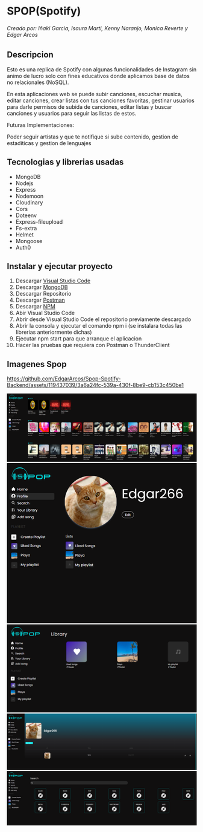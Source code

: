 # SPOP(Spotify)
###### Creado por: Iñaki Garcia, Isaura Marti, Kenny Naranjo, Monica Reverte y Edgar Arcos

## Descripcion

Esto es una replica de Spotify con algunas funcionalidades de Instagram sin animo de lucro solo con fines educativos donde aplicamos base de datos no relacionales (NoSQL).

En esta aplicaciones web se puede subir canciones, escuchar musica, editar canciones, crear listas con tus canciones favoritas, gestinar usuarios para darle permisos de subida de canciones, editar listas y buscar canciones y usuarios para seguir las listas de estos.

Futuras Implementaciones:

Poder seguir artistas y que te notifique si sube contenido, gestion de estaditicas y gestion de lenguajes

## Tecnologias y librerias usadas

* MongoDB
* Nodejs
* Express
* Nodemoon
* Cloudinary
* Cors
* Doteenv
* Express-fileupload
* Fs-extra
* Helmet
* Mongoose
* Auth0

## Instalar y ejecutar proyecto

1. Descargar [Visual Studio Code](https://code.visualstudio.com)
2. Descargar [MongoDB](https://www.mongodb.com/products/compass)
2. Descargar Repositorio
3. Descargar [Postman](https://www.postman.com)
4. Descargar [NPM](https://www.npmjs.com)
4. Abir Visual Studio Code
5. Abrir desde Visual Studio Code el repositorio previamente descargado
6. Abrir la consola y ejecutar el comando npm i (se instalara todas las librerias anteriormente dichas)
7. Ejecutar npm start para que arranque el aplicacion
8. Hacer las pruebas que requiera con Postman o ThunderClient


## Imagenes Spop




https://github.com/EdgarArcos/Spop-Spotify-Backend/assets/119437039/3a6a24fc-539a-430f-8be9-cb153c450be1



![Imagen Spop](./imgreadme/CapturaSpopHome.PNG)
![Imagen Spop](./imgreadme/CapturaSpopProfile.PNG)
![Imagen Spop](./imgreadme/CapturaSpopLibreria.PNG)
![Imagen Spop](./imgreadme/CapturaSpopArtista.PNG)
![Imagen Spop](./imgreadme/CapturaSpopSearch.PNG)





